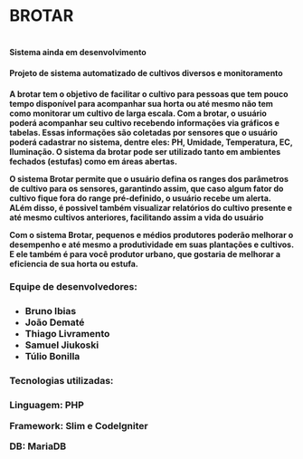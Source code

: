 <h1>BROTAR<H1>
   
  <h4 style color:red;>Sistema ainda em desenvolvimento</h4>

  <h4>Projeto de sistema automatizado de cultivos diversos e monitoramento<h4>
  
  <p>A brotar tem o objetivo de facilitar o cultivo para pessoas que tem pouco tempo disponível para acompanhar sua horta ou até mesmo não tem como monitorar um cultivo de larga escala. Com a brotar, o usuário poderá acompanhar seu cultivo recebendo informações via gráficos e tabelas. Essas informações são coletadas por sensores que o usuário poderá cadastrar no sistema, dentre eles: PH, Umidade, Temperatura, EC, Iluminação. O sistema da brotar pode ser utilizado tanto em ambientes fechados (estufas) como em áreas abertas.</p>
  <p>O sistema Brotar permite que o usuário defina os ranges dos parâmetros de cultivo para os sensores, garantindo assim, que caso algum fator do cultivo fique fora do range pré-definido, o usuário recebe um alerta. ALém disso, é possivel também visualizar relatórios do cultivo presente e até mesmo cultivos anteriores, facilitando assim a vida do usuário</p>
  <p>Com o sistema Brotar, pequenos e médios produtores poderão melhorar o desempenho e até mesmo a produtividade em suas plantações e cultivos. E ele também é para você produtor urbano, que gostaria de melhorar a eficiencia de sua horta ou estufa.</p> 
     
 
<h3>Equipe de desenvolvedores:<h3>
  
   <ul>   
    <li>Bruno Ibias</li>
    <li>João Dematé</li>
    <li>Thiago Livramento</li>
    <li>Samuel Jiukoski</li>
    <li>Túlio Bonilla</li>
 </ul>
  
<h3>Tecnologias utilizadas:<h3>
 
  <p> Linguagem: PHP </p>
  <p> Framework: Slim e Codelgniter</p>
  <p> DB: MariaDB</p>
 

  
